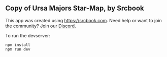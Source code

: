 ## Copy of Ursa Majors Star-Map, by Srcbook

This app was created using https://srcbook.com.
Need help or want to join the community? Join our [Discord](https://discord.gg/shDEGBSe2d).

To run the devserver:
```
npm install
npm run dev
```

